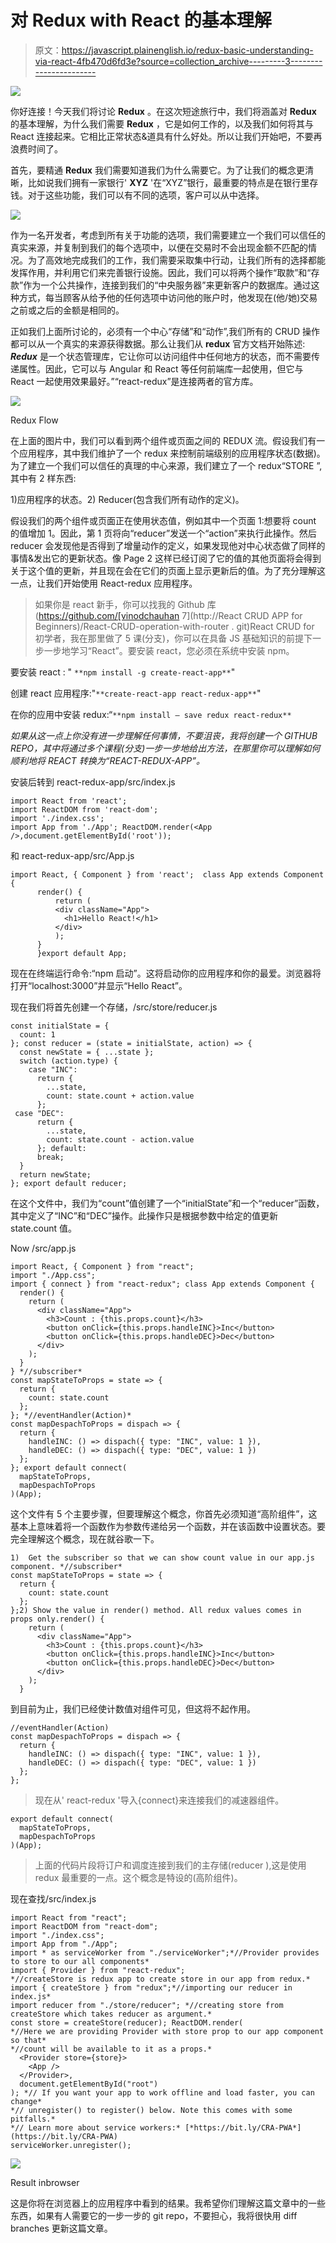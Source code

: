 # 对 Redux with React 的基本理解

> 原文：<https://javascript.plainenglish.io/redux-basic-understanding-via-react-4fb470d6fd3e?source=collection_archive---------3----------------------->

![](img/f5246af38e3f0ab3b03dfc42d71622dd.png)

你好连接！今天我们将讨论 **Redux** 。在这次短途旅行中，我们将涵盖对 **Redux** 的基本理解，为什么我们需要 **Redux** ，它是如何工作的，以及我们如何将其与 React 连接起来。它相比正常状态&道具有什么好处。所以让我们开始吧，不要再浪费时间了。

首先，要精通 **Redux** 我们需要知道我们为什么需要它。为了让我们的概念更清晰，比如说我们拥有一家银行' **XYZ** '在“XYZ”银行，最重要的特点是在银行里存钱。对于这些功能，我们可以有不同的选项，客户可以从中选择。

![](img/8620fdc279d7cdd4ae1faf77d208f26f.png)

作为一名开发者，考虑到所有关于功能的选项，我们需要建立一个我们可以信任的真实来源，并复制到我们的每个选项中，以便在交易时不会出现金额不匹配的情况。为了高效地完成我们的工作，我们需要采取集中行动，让我们所有的选择都能发挥作用，并利用它们来完善银行设施。因此，我们可以将两个操作“取款”和“存款”作为一个公共操作，连接到我们的“中央服务器”来更新客户的数据库。通过这种方式，每当顾客从给予他的任何选项中访问他的账户时，他发现在(他/她)交易之前或之后的金额是相同的。

正如我们上面所讨论的，必须有一个中心“存储”和“动作”,我们所有的 CRUD 操作都可以从一个真实的来源获得数据。那么让我们从 **redux** 官方文档开始陈述: ***Redux*** 是一个状态管理库，它让你可以访问组件中任何地方的状态，而不需要传递属性。因此，它可以与 Angular 和 React 等任何前端库一起使用，但它与 React 一起使用效果最好。”“react-redux”是连接两者的官方库。

![](img/63c79da206ccbd5601eb2a28694214fe.png)

Redux Flow

在上面的图片中，我们可以看到两个组件或页面之间的 REDUX 流。假设我们有一个应用程序，其中我们维护了一个 redux 来控制前端级别的应用程序状态(数据)。为了建立一个我们可以信任的真理的中心来源，我们建立了一个 redux“STORE ”,其中有 2 样东西:

1)应用程序的状态。2) Reducer(包含我们所有动作的定义)。

假设我们的两个组件或页面正在使用状态值，例如其中一个页面 1:想要将 count 的值增加 1。因此，第 1 页将向“reducer”发送一个“action”来执行此操作。然后 reducer 会发现他是否得到了增量动作的定义，如果发现他对中心状态做了同样的事情&发出它的更新状态。像 Page 2 这样已经订阅了它的值的其他页面将会得到关于这个值的更新，并且现在会在它们的页面上显示更新后的值。为了充分理解这一点，让我们开始使用 React-redux 应用程序。

> 如果你是 react 新手，你可以找我的 Github 库(https://github.com/[vinodchauhan 7](http://React CRUD APP for Beginners)/React-CRUD-operation-with-router . git)React CRUD for 初学者，我在那里做了 5 课(分支)，你可以在具备 JS 基础知识的前提下一步一步地学习“React”。要安装 react，您必须在系统中安装 npm。

要安装 react : " `**npm install -g create-react-app**`"

创建 react 应用程序:"`**create-react-app react-redux-app**`"

在你的应用中安装 redux:“`**npm install — save redux react-redux**`

*如果从这一点上你没有进一步理解任何事情，不要沮丧，我将创建一个 GITHUB REPO，其中将通过多个课程(分支)一步一步地给出方法，在那里你可以理解如何顺利地将 REACT 转换为“REACT-REDUX-APP”。*

安装后转到 react-redux-app/src/index.js

```
import React from 'react';
import ReactDOM from 'react-dom';
import './index.css';
import App from './App'; ReactDOM.render(<App />,document.getElementById('root'));
```

和 react-redux-app/src/App.js

```
import React, { Component } from 'react';  class App extends Component {
	  render() {
	      return (
	      <div className="App">
	        <h1>Hello React!</h1>
	      </div>
	      );
	  }
	  }export default App;
```

现在在终端运行命令:“npm 启动”。这将启动你的应用程序和你的最爱。浏览器将打开“localhost:3000”并显示“Hello React”。

现在我们将首先创建一个存储，/src/store/reducer.js

```
const initialState = {
  count: 1
}; const reducer = (state = initialState, action) => {
  const newState = { ...state };
  switch (action.type) {
    case "INC":
      return {
        ...state,
        count: state.count + action.value
      };
 case "DEC":
      return {
        ...state,
        count: state.count - action.value
      }; default:
      break;
  }
  return newState;
}; export default reducer;
```

在这个文件中，我们为“count”值创建了一个“initialState”和一个“reducer”函数，其中定义了“INC”和“DEC”操作。此操作只是根据参数中给定的值更新 state.count 值。

Now /src/app.js

```
import React, { Component } from "react";
import "./App.css";
import { connect } from "react-redux"; class App extends Component {
  render() {
    return (
      <div className="App">
        <h3>Count : {this.props.count}</h3>
        <button onClick={this.props.handleINC}>Inc</button>
        <button onClick={this.props.handleDEC}>Dec</button>
      </div>
    );
  }
} *//subscriber*
const mapStateToProps = state => {
  return {
    count: state.count
  };
}; *//eventHandler(Action)*
const mapDespachToProps = dispach => {
  return {
    handleINC: () => dispach({ type: "INC", value: 1 }),
    handleDEC: () => dispach({ type: "DEC", value: 1 })
  };
}; export default connect(
  mapStateToProps,
  mapDespachToProps
)(App);
```

这个文件有 5 个主要步骤，但要理解这个概念，你首先必须知道“高阶组件”，这基本上意味着将一个函数作为参数传递给另一个函数，并在该函数中设置状态。要完全理解这个概念，现在就谷歌一下。

```
1)  Get the subscriber so that we can show count value in our app.js component. *//subscriber*
const mapStateToProps = state => {
  return {
    count: state.count
  };
};2) Show the value in render() method. All redux values comes in props only.render() {
    return (
      <div className="App">
        <h3>Count : {this.props.count}</h3>
        <button onClick={this.props.handleINC}>Inc</button>
        <button onClick={this.props.handleDEC}>Dec</button>
      </div>
    );
  }
```

到目前为止，我们已经使计数值对组件可见，但这将不起作用。

```
//eventHandler(Action)
const mapDespachToProps = dispach => {
  return {
    handleINC: () => dispach({ type: "INC", value: 1 }),
    handleDEC: () => dispach({ type: "DEC", value: 1 })
  };
};
```

> 现在从' react-redux '导入{connect}来连接我们的减速器组件。

```
export default connect(
  mapStateToProps,
  mapDespachToProps
)(App);
```

> 上面的代码片段将订户和调度连接到我们的主存储(reducer ),这是使用 redux 最重要的一点。这个概念是特设的(高阶组件)。

现在查找/src/index.js

```
import React from "react";
import ReactDOM from "react-dom";
import "./index.css";
import App from "./App";
import * as serviceWorker from "./serviceWorker";*//Provider provides to store to our all components*
import { Provider } from "react-redux";
*//createStore is redux app to create store in our app from redux.*
import { createStore } from "redux";*//importing our reducer in index.js*
import reducer from "./store/reducer"; *//creating store from createStore which takes reducer as argument.*
const store = createStore(reducer); ReactDOM.render(
*//Here we are providing Provider with store prop to our app component so that* 
*//count will be available to it as a props.*
  <Provider store={store}>
    <App />
  </Provider>,
  document.getElementById("root")
); *// If you want your app to work offline and load faster, you can change*
*// unregister() to register() below. Note this comes with some pitfalls.*
*// Learn more about service workers:* [*https://bit.ly/CRA-PWA*](https://bit.ly/CRA-PWA)
serviceWorker.unregister();
```

![](img/9361519fa7ccaa14368aa66e3cfa3b22.png)

Result inbrowser

这是你将在浏览器上的应用程序中看到的结果。我希望你们理解这篇文章中的一些东西，如果有人需要它的一步一步的 git repo，不要担心，我将很快用 diff branches 更新这篇文章。